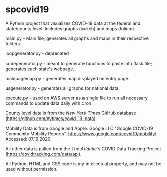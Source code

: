 # spcovid19
A Python project that visualizes COVID-19 data at the federal and state/county level. Includes graphs (bokeh) and maps (folium).

main.py - Main file; generates all graphs and maps in their respective folders.

loopgenerator.py - deprecated

codegenerator.py - meant to generate functions to paste into flask file; generates each state's webpage.

mainpagemap.py - generates map displayed on entry page.

usgenerator.py - generates all graphs for national data.

execute.py - used on AWS server as a single file to run all necessary commands to update data daily with cron

County level data is from the <i>New York Times</i> GitHub database (https://github.com/nytimes/covid-19-data).

Mobility Data is from Google and Apple.
Google LLC "Google COVID-19 Community Mobility Reports".
https://www.google.com/covid19/mobility/ Accessed: 07.19.2020.


All other data is pulled from the <i>The Atlantic</i>'s COVID Data Tracking Project (https://covidtracking.com/data/api).

All Python, HTML and CSS code is my intellectual property, and may not be used without permission.
